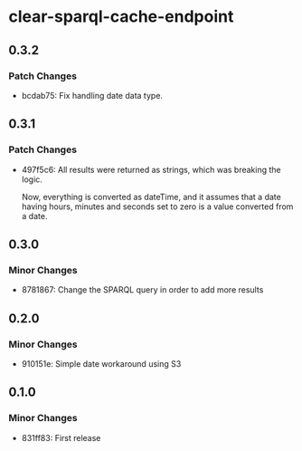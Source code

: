 # clear-sparql-cache-endpoint

## 0.3.2

### Patch Changes

- bcdab75: Fix handling date data type.

## 0.3.1

### Patch Changes

- 497f5c6: All results were returned as strings, which was breaking the logic.

  Now, everything is converted as dateTime, and it assumes that a date having hours, minutes and seconds set to zero is a value converted from a date.

## 0.3.0

### Minor Changes

- 8781867: Change the SPARQL query in order to add more results

## 0.2.0

### Minor Changes

- 910151e: Simple date workaround using S3

## 0.1.0

### Minor Changes

- 831ff83: First release
